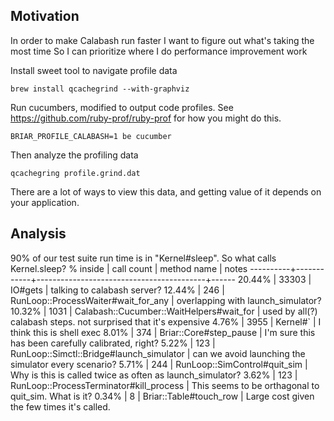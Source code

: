 Motivation
----------
In order to make Calabash run faster
I want to figure out what's taking the most time
So I can prioritize where I do performance improvement work

Install sweet tool to navigate profile data

    brew install qcachegrind --with-graphviz

Run cucumbers, modified to output code profiles.
See https://github.com/ruby-prof/ruby-prof for how you might do this.

    BRIAR_PROFILE_CALABASH=1 be cucumber

Then analyze the profiling data

    qcachegring profile.grind.dat

There are a lot of ways to view this data, and getting value of it
depends on your application.

Analysis
--------

90% of our test suite run time is in "Kernel#sleep". So what calls
Kernel.sleep?
 % inside | call count | method name                              | notes
----------+------------+------------------------------------------+------
20.44%    | 33303      | IO#gets                                  | talking to calabash server?
12.44%    | 246        | RunLoop::ProcessWaiter#wait_for_any      | overlapping with launch_simulator?
10.32%    | 1031       | Calabash::Cucumber::WaitHelpers#wait_for | used by all(?) calabash steps. not surprised that it's expensive
 4.76%    | 3955       | Kernel#\`                                | I think this is shell exec
 8.01%    | 374        | Briar::Core#step\_pause                  | I'm sure this has been carefully calibrated, right?
 5.22%    | 123        | RunLoop::Simctl::Bridge#launch_simulator | can we avoid launching the simulator every scenario?
 5.71%    | 244        | RunLoop::SimControl#quit_sim             | Why is this is called twice as often as launch_simulator?
 3.62%    | 123        | RunLoop::ProcessTerminator#kill_process  | This seems to be orthagonal to quit_sim. What is it?
 0.34%    | 8          | Briar::Table#touch_row                   | Large cost given the few times it's called.

